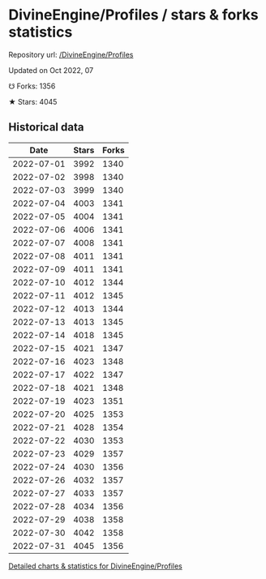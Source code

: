 # DivineEngine/Profiles / stars & forks statistics

Repository url: [/DivineEngine/Profiles](https://github.com/DivineEngine/Profiles)

Updated on Oct 2022, 07

☋ Forks: 1356

★ Stars: 4045

## Historical data
| Date | Stars | Forks |
|------|-------|-------|
| 2022-07-01 | 3992 | 1340 | 
| 2022-07-02 | 3998 | 1340 | 
| 2022-07-03 | 3999 | 1340 | 
| 2022-07-04 | 4003 | 1341 | 
| 2022-07-05 | 4004 | 1341 | 
| 2022-07-06 | 4006 | 1341 | 
| 2022-07-07 | 4008 | 1341 | 
| 2022-07-08 | 4011 | 1341 | 
| 2022-07-09 | 4011 | 1341 | 
| 2022-07-10 | 4012 | 1344 | 
| 2022-07-11 | 4012 | 1345 | 
| 2022-07-12 | 4013 | 1344 | 
| 2022-07-13 | 4013 | 1345 | 
| 2022-07-14 | 4018 | 1345 | 
| 2022-07-15 | 4021 | 1347 | 
| 2022-07-16 | 4023 | 1348 | 
| 2022-07-17 | 4022 | 1347 | 
| 2022-07-18 | 4021 | 1348 | 
| 2022-07-19 | 4023 | 1351 | 
| 2022-07-20 | 4025 | 1353 | 
| 2022-07-21 | 4028 | 1354 | 
| 2022-07-22 | 4030 | 1353 | 
| 2022-07-23 | 4029 | 1357 | 
| 2022-07-24 | 4030 | 1356 | 
| 2022-07-26 | 4032 | 1357 | 
| 2022-07-27 | 4033 | 1357 | 
| 2022-07-28 | 4034 | 1356 | 
| 2022-07-29 | 4038 | 1358 | 
| 2022-07-30 | 4042 | 1358 | 
| 2022-07-31 | 4045 | 1356 | 


[Detailed charts & statistics for DivineEngine/Profiles](https://reviewgithub.com/rep/DivineEngine/Profiles)
